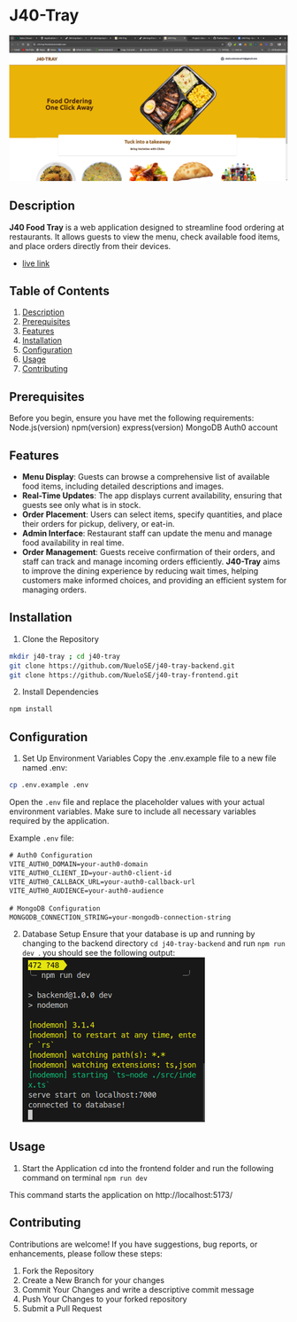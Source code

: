 # J40-Tray

![screenshoot of j40-tray](./src/assets/j40-tray-snapshot.png)

## Description
**J40 Food Tray** is a web application designed to streamline food ordering at restaurants. It allows guests to view the menu, check available food items, and place orders directly from their devices.

- [live link](https://j40-tray-frontend.onrender.com)


## Table of Contents

1. [Description](#description)
2. [Prerequisites](#prerequisites)
3. [Features](#features)
4. [Installation](#installation)
5. [Configuration](#configuration)
6. [Usage](#usage)
7. [Contributing](#contributing)


## Prerequisites
Before you begin, ensure you have met the following requirements:
Node.js(version)
npm(version)
express(version)
MongoDB
Auth0 account

## Features
- **Menu Display**: Guests can browse a comprehensive list of available food items, including detailed descriptions and images.
- **Real-Time Updates**: The app displays current availability, ensuring that guests see only what is in stock.
- **Order Placement**: Users can select items, specify quantities, and place their orders for pickup, delivery, or eat-in.
- **Admin Interface**: Restaurant staff can update the menu and manage food availability in real time.
- **Order Management**: Guests receive confirmation of their orders, and staff can track and manage incoming orders efficiently.
**J40-Tray** aims to improve the dining experience by reducing wait times, helping customers make informed choices, and providing an efficient system for managing orders.

## Installation

1. Clone the Repository
```bash
mkdir j40-tray ; cd j40-tray
git clone https://github.com/NueloSE/j40-tray-backend.git
git clone https://github.com/NueloSE/j40-tray-frontend.git

```
2. Install Dependencies

```bash
npm install
```

## Configuration

1. Set Up Environment Variables
Copy the .env.example file to a new file named .env:

```bash
cp .env.example .env
```

Open the `.env` file and replace the placeholder values with your actual environment variables. Make sure to include all necessary variables required by the application.

Example `.env` file:

```plaintext
# Auth0 Configuration
VITE_AUTH0_DOMAIN=your-auth0-domain
VITE_AUTH0_CLIENT_ID=your-auth0-client-id
VITE_AUTH0_CALLBACK_URL=your-auth0-callback-url
VITE_AUTH0_AUDIENCE=your-auth0-audience

# MongoDB Configuration
MONGODB_CONNECTION_STRING=your-mongodb-connection-string
```

2. Database Setup
Ensure that your database is up and running by changing to the backend directory ` cd j40-tray-backend `  and run `npm run dev `.
you should see the following output:
![backend](./src/assets/backdb.png)

## Usage
1. Start the Application cd into the frontend folder and run the following command on terminal
`npm run dev`

This command starts the application on http://localhost:5173/


## Contributing
Contributions are welcome! If you have suggestions, bug reports, or enhancements, please follow these steps:

1. Fork the Repository
2. Create a New Branch for your changes
3. Commit Your Changes and write a descriptive commit message
4. Push Your Changes to your forked repository
5. Submit a Pull Request

